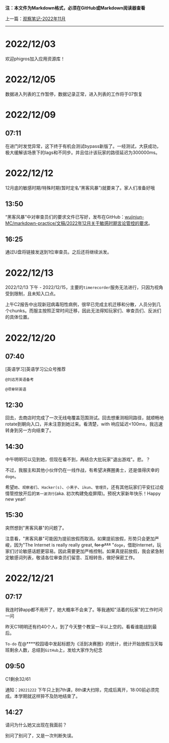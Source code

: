 **注：本文件为Markdown格式，必须在GitHub或Markdown阅读器查看**

上一篇：[观察笔记-2022年11月](https://github.com/wujinjun-MC/spectator-notes/blob/main/%E8%A7%82%E5%AF%9F%E7%AC%94%E8%AE%B0/%E8%A7%82%E5%AF%9F%E7%AC%94%E8%AE%B0-2022%E5%B9%B411%E6%9C%88.md)

--------

# 2022/12/03

欢迎phigros加入应用资源库！

# 2022/12/05

数据进入列表的工作暂停，数据记录正常，进入列表的工作将于07恢复

# 2022/12/09

## 07:11

在进门时发觉异常，这下终于有机会测试bypass新版了。一经测试，大获成功，极大缓解该场景下的lags和不同步。并且估计该玩家的路径延迟为300000ms。

# 2022/12/12

12月底的敏感时期/特殊时期(暂时定名“黑客风暴”)就要来了。家人们准备好哦

## 13:50

“黑客风暴”中对审查员们的要求文件已写好，发布在GitHub：[wujinjun-MC/markdown-practice/文稿/2022年12月关于敏感时期言论管控的要求](https://github.com/wujinjun-MC/markdown-practice/blob/main/%E6%96%87%E7%A8%BF/2022%E5%B9%B412%E6%9C%88%E5%BA%95%E5%85%B3%E4%BA%8E%E6%95%8F%E6%84%9F%E6%97%B6%E6%9C%9F%E8%A8%80%E8%AE%BA%E7%AE%A1%E5%88%B6%E7%9A%84%E8%A6%81%E6%B1%82.md)。

## 16:25

通过U盘将链接发送到1位审查员。之后还将继续派发。

# 2022/12/13

2022/12/13 下午 - 2022/12/15，主要的`timerecorder`服务无法进行，只因为视角受到限制，且未知入口点。

上午C2报告中出现新冠病毒阳性病例，很早已完成主机迁移和分散，人员分到几个chunks。而服主按照正常时间迁移，因此无法得知玩家们、审查员们、反派们的具体位置。

# 2022/12/20

## 07:40

[英语学习]英语学习公众号推荐

`@刘远芳英语备考`

`@项脊轩英语`

## 12:30

回去，去商店时完成了一次无线电覆盖范围测试。回去想重测相同路径，就顺畅地rotate到朝向入口，并未注意到她过来。看清楚，with 响应延迟<100ms，我迅速转身到另一方向结束了。

## 14:30

中午明明可以见到她，但现在看不到，再结合大批玩家"退出游戏"。悲。？

不过，我服主和其他小伙伴仍在一线作战，有希望决赛圈勇士，还是值得庆幸的`doge`。

希望`她`、`观察者们`、`Hacker(s)`、`小黑子`、`ikun`、`管理员`，还有其他玩家们平安扛过疫情管控放开后的`第一波流行`(aka. 初次构建免疫屏障)。预祝大家新年快乐！Happy new year!

## 15:30

突然想到"黑客风暴"的问题了。

注意看，"黑客风暴"可能因为提前放假而取消。如果提前放假，形势只会更加严峻，因为"The Internet is really really great, ~~for p***~~ "`doge`，借助Internet，玩家们讨论敏感话题更容易。因此需要更加严格控制。如果真提前放假，我会紧急制定敏感词列表，敬请各位审查员们留意、互相转告，做好保密工作。

# 2022/12/21

## 07:17

我连时钟app都不用开了，她大概率不会来了。等我通知"活着的玩家"的工作时问一问

昨天C1明明还有约40个人，到了今天整个教室一半以上空的。看看谁能战到最后。


`To-do` 在@****校园墙中发起标题为《活到决赛圈》的统计，统计开始放假当天每班剩余人数，总结到`GitHub`上，发给大家作为纪念

## 09:50

C1剩余32/61

通知：`20221222` 下午只上到7th课，8th课大扫除，完成后离开，18:00前必须完成。本学期就这样猝不及防地结束了。

## 14:27

请问为什么她又出现在我面前？

别问了别问了，又是一次判断失误。
